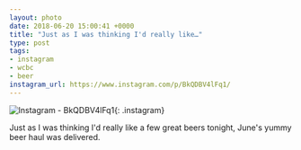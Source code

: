 ```yaml
---
layout: photo
date: 2018-06-20 15:00:41 +0000
title: "Just as I was thinking I'd really like…"
type: post
tags:
- instagram
- wcbc
- beer
instagram_url: https://www.instagram.com/p/BkQDBV4lFq1/
---
```


![Instagram - BkQDBV4lFq1](https://colinseymour.co.uk/img/BkQDBV4lFq1.jpg){: .instagram}

Just as I was thinking I'd really like a few great beers tonight, June's yummy beer haul was delivered.  
